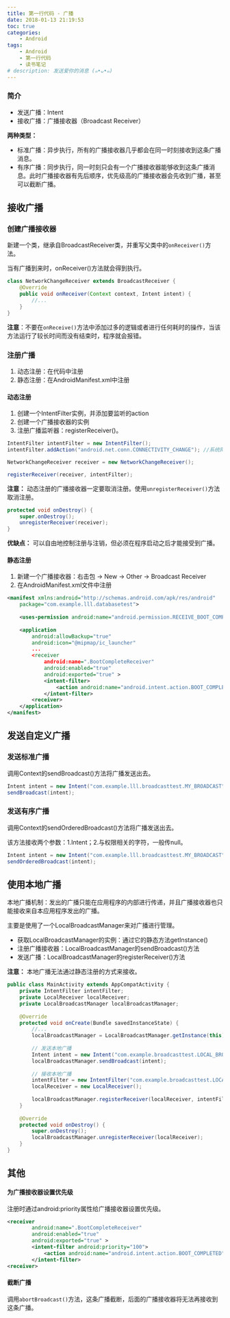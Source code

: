```yaml
---
title: 第一行代码 - 广播
date: 2018-01-13 21:19:53
toc: true
categories:
    - Android
tags: 
    - Android
    - 第一行代码
    - 读书笔记
# description: 发送爱你的消息 (๑•ᴗ•๑)
---
```


### 简介

- 发送广播：Intent
- 接收广播：广播接收器（Broadcast Receiver）

**两种类型：**

- 标准广播：异步执行，所有的广播接收器几乎都会在同一时刻接收到这条广播消息。
- 有序广播：同步执行，同一时刻只会有一个广播接收器能够收到这条广播消息。此时广播接收器有先后顺序，优先级高的广播接收器会先收到广播，甚至可以截断广播。


## 接收广播

### 创建广播接收器

新建一个类，继承自BroadcastReceiver类，并重写父类中的`onReceiver()`方法。

当有广播到来时，onReceiver()方法就会得到执行。

```java
class NetworkChangeReceiver extends BroadcastReceiver {
    @Override
    public void onReceiver(Context context, Intent intent) {
        //...
    }
}
```

**注意**：不要在`onReceive()`方法中添加过多的逻辑或者进行任何耗时的操作，当该方法运行了较长时间而没有结束时，程序就会报错。

### 注册广播

1. 动态注册：在代码中注册
2. 静态注册：在AndroidManifest.xml中注册

#### 动态注册

1. 创建一个IntentFilter实例，并添加要监听的action
2. 创建一个广播接收器的实例
3. 注册广播监听器：registerReceiver()。

```java
IntentFilter intentFilter = new IntentFilter();
intentFilter.addAction("android.net.conn.CONNECTIVITY_CHANGE"); //系统网络变化监听

NetworkChangeReceiver receiver = new NetworkChangeReceiver();

registerReceiver(receiver, intentFilter);
```

**注意：** 动态注册的广播接收器一定要取消注册。使用`unregisterReceiver()`方法取消注册。

```java
protected void onDestroy() {
    super.onDestroy();
    unregisterReceiver(receiver);
}
```

**优缺点：** 可以自由地控制注册与注销，但必须在程序启动之后才能接受到广播。

#### 静态注册

1. 新建一个广播接收器：右击包 -> New -> Other -> Broadcast Receiver
2. 在AndroidManifest.xml文件中注册

```xml
<manifest xmlns:android="http://schemas.android.com/apk/res/android"
    package="com.example.lll.databasetest">
    
    <uses-permission android:name="android.permission.RECEIVE_BOOT_COMPLETED" />
    
    <application
        android:allowBackup="true"
        android:icon="@mipmap/ic_launcher"
        ...
        <receiver
            android:name=".BootCompleteReceiver"
            android:enabled="true"
            android:exported="true" >
            <intent-filter>
                <action android:name="android.intent.action.BOOT_COMPLETED" />
            </intent-filter>
        <receiver>
    </application>
</manifest>
```

## 发送自定义广播

### 发送标准广播

调用Context的sendBroadcast()方法将广播发送出去。

```java
Intent intent = new Intent("com.example.lll.broadcasttest.MY_BROADCAST");
sendBroadcast(intent);
```

### 发送有序广播

调用Context的sendOrderedBroadcast()方法将广播发送出去。

该方法接收两个参数：1.Intent；2.与权限相关的字符，一般传null。

```java
Intent intent = new Intent("com.example.lll.broadcasttest.MY_BROADCAST");
sendOrderedBroadcast(intent);
```

## 使用本地广播

本地广播机制：发出的广播只能在应用程序的内部进行传递，并且广播接收器也只能接收来自本应用程序发出的广播。

主要是使用了一个LocalBroadcastManager来对广播进行管理。

- 获取LocalBroadcastManager的实例：通过它的静态方法getInstance()
- 注册广播接收器：LocalBroadcastManager的sendBroadcast()方法
- 发送广播：LocalBroadcastManager的registerReceiver()方法

**注意：** 本地广播无法通过静态注册的方式来接收。

```java
public class MainActivity extends AppCompatActivity {
    private IntentFilter intentFilter;
    private LocalReceiver localReceiver;
    private LocalBroadcastManager localBroadcastManager;
    
    @Override
    protected void onCreate(Bundle savedInstanceState) {
        //...
        localBroadcastManager = LocalBroadcastManager.getInstance(this);
        
        // 发送本地广播
        Intent intent = new Intent("com.example.broadcasttest.LOCAL_BROADCAST");
        localBroadcastManager.sendBroadcast(intent);
        
        // 接收本地广播
        intentFilter = new IntentFilter("com.example.broadcasttest.LOCAL_BROADCAST");
        localReceiver = new LocalReceiver();
        
        localBroadcastManager.registerReceiver(localReceiver, intentFilter);
    }
    
    @Override
    protected void onDestroy() {
        super.onDestroy();
        localBroadcastManager.unregisterReceiver(localReceiver);
    }
}
```

## 其他

#### 为广播接收器设置优先级

注册时通过android:priority属性给广播接收器设置优先级。

```xml
<receiver
        android:name=".BootCompleteReceiver"
        android:enabled="true"
        android:exported="true" >
        <intent-filter android:priority="100">
            <action android:name="android.intent.action.BOOT_COMPLETED" />
        </intent-filter>
<receiver>
```

#### 截断广播

调用`abortBroadcast()`方法，这条广播截断，后面的广播接收器将无法再接收到这条广播。
